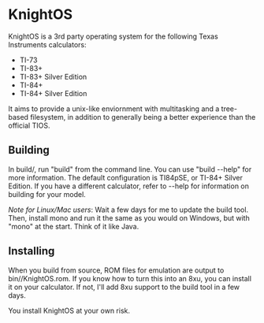 # KnightOS

KnightOS is a 3rd party operating system for the following Texas Instruments calculators:

* TI-73
* TI-83+
* TI-83+ Silver Edition
* TI-84+
* TI-84+ Silver Edition

It aims to provide a unix-like enviornment with multitasking and a tree-based filesystem,
in addition to generally being a better experience than the official TIOS.

## Building

In build/, run "build" from the command line. You can use "build --help" for more information.
The default configuration is TI84pSE, or TI-84+ Silver Edition. If you have a different
calculator, refer to --help for information on building for your model.

*Note for Linux/Mac users*: Wait a few days for me to update the build tool. Then, install mono
and run it the same as you would on Windows, but with "mono" at the start. Think of it like
Java.

## Installing

When you build from source, ROM files for emulation are output to bin/<configuration>/KnightOS.rom.
If you know how to turn this into an 8xu, you can install it on your calculator. If not, I'll add
8xu support to the build tool in a few days.

You install KnightOS at your own risk.